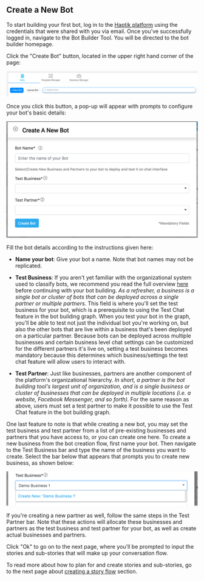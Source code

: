 ## Create a New Bot

To start building your first bot, log in to the [Haptik platform](https://staging.hellohaptik.com/home/) using the credentials that were shared with you via email. Once you've successfully logged in, navigate to the Bot Builder Tool. You will be directed to the bot builder homepage.

Click the "Create Bot" button, located in the upper right hand corner of the page:

![createbot_header_may](createbot_header_may.png)

Once you click this button, a pop-up will appear with prompts to configure your bot's basic details:

![createbot_popup_may](createbot_popup_may.png)

Fill the bot details according to the instructions given here:

- **Name your bot**: Give your bot a name. Note that bot names may not be replicated. 

- **Test Business**: If you aren't yet familiar with the organizational system used to classify bots, we recommend you read the full overview [here](http://haptik-docs.readthedocs.io/en/latest/bot-configuration/business-creation.html) before continuing with your bot building. *As a refresher, a business is a single bot or cluster of bots that can be deployed across a single partner or multiple partners.* This field is where you'll set the test business for your bot, which is a prerequisite to using the Test Chat feature in the bot building graph. When you test your bot in the graph, you'll be able to test not just the individual bot you're working on, but also the other bots that are live within a business that's been deployed on a particular partner. Because bots can be deployed across multiple businesses and certain business level chat settings can be customized for the different partners it's live on, setting a test business becomes mandatory because this determines which business/settings the test chat feature will allow users to interact with. 

- **Test Partner**: Just like businesses, partners are another component of the platform's organizational hierarchy. *In short, a partner is the bot building tool's largest unit of organization, and is a single business or cluster of businesses that can be deployed in multiple locations (i.e. a website, Facebook Messenger, and so forth).* For the same reason as above, users must set a test partner to make it possible to use the Test Chat feature in the bot building graph. 

One last feature to note is that while creating a new bot, you may set the test business and test partner from a list of pre-existing businesses and partners that you have access to, or you can create one here. To create a new business from the bot creation flow, first name your bot. Then navigate to the Test Business bar and type the name of the business you want to create. Select the bar below that appears that prompts you to create new business, as shown below:

![create_new_business](create_new_business.png)

If you're creating a new partner as well, follow the same steps in the Test Partner bar. Note that these actions will allocate these businesses and partners as the test business and test partner for your bot, as well as create actual businesses and partners. 

Click "Ok" to go on to the next page, where you'll be prompted to input the stories and sub-stories that will make up your conversation flow.

To read more about how to plan for and create stories and sub-stories, go to the next page about [creating a story flow](http://haptik-docs.readthedocs.io/en/latest/bot-builder/creating-story.html) section.
